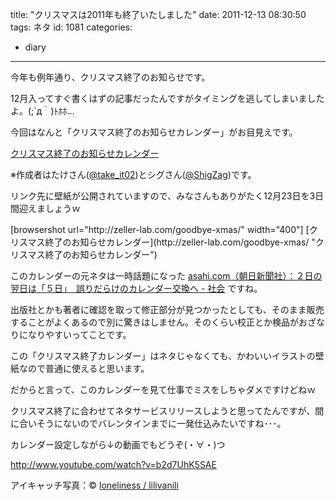 title: "クリスマスは2011年も終了いたしました"
date: 2011-12-13 08:30:50
tags: ネタ
id: 1081
categories:
  - diary
---

今年も例年通り、クリスマス終了のお知らせです。

12月入ってすぐ書くはずの記事だったんですがタイミングを逃してしまいましたよ。(;´д｀)ﾄﾎﾎ…

今回はなんと「クリスマス終了のお知らせカレンダー」がお目見えです。

[クリスマス終了のお知らせカレンダー](http://zeller-lab.com/goodbye-xmas/ "Link to クリスマス終了のお知らせカレンダー")

※作成者はたけさん([@take_it02](https://twitter.com/#!/take_it02))とシグさん([@ShigZag](http://twitter.com/#!/ShigZag))です。

リンク先に壁紙が公開されていますので、みなさんもありがたく12月23日を3日間迎えましょうｗ
<!--more-->[browsershot url="http://zeller-lab.com/goodbye-xmas/" width="400"] [クリスマス終了のお知らせカレンダー](http://zeller-lab.com/goodbye-xmas/ "クリスマス終了のお知らせカレンダー")

このカレンダーの元ネタは一時話題になった [asahi.com（朝日新聞社）：２日の翌日は「５日」　誤りだらけのカレンダー交換へ - 社会](http://www.asahi.com/national/update/1115/SEB201111150073.html "Link to asahi.com（朝日新聞社）：２日の翌日は「５日」　誤りだらけのカレンダー交換へ - 社会") ですね。

出版社とかも著者に確認を取って修正部分が見つかったとしても、そのまま販売することがよくあるので別に驚きはしません。そのくらい校正とか検品がおざなりになりやすいってことです。

この「クリスマス終了カレンダー」はネタじゃなくても、かわいいイラストの壁紙なので普通に使えると思います。

だからと言って、このカレンダーを見て仕事でミスをしちゃダメですけどねｗ

クリスマス終了に合わせてネタサービスリリースしようと思ってたんですが、間に合いそうにないのでバレンタインまでに一発仕込みたいですね･･･。

カレンダー設定しながら↓の動画でもどうぞ(・∀・)つ

http://www.youtube.com/watch?v=b2d7UhK5SAE

アイキャッチ写真：&copy; [loneliness / lilivanili](http://www.flickr.com/photos/lilivanili/1429959956/ "loneliness / lilivanili")